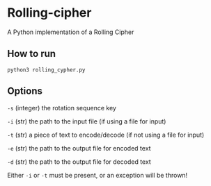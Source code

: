 # Rolling-cipher
A Python implementation of a Rolling Cipher

## How to run
 `python3 rolling_cypher.py`
 
## Options

`-s` (integer) the rotation sequence key

`-i` (str) the path to the input file (if using a file for input)

`-t` (str) a piece of text to encode/decode (if not using a file for input)

`-e` (str) the path to the output file for encoded text

`-d` (str) the path to the output file for decoded text


Either `-i` or `-t` must be present, or an exception will be thrown!
